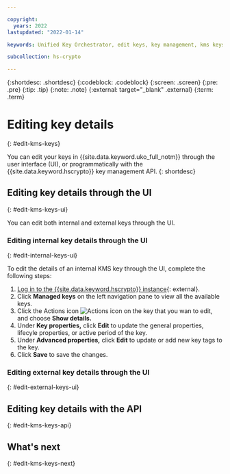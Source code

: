 ```yaml
---

copyright:
  years: 2022
lastupdated: "2022-01-14"

keywords: Unified Key Orchestrator, edit keys, key management, kms keys

subcollection: hs-crypto

---
```


{:shortdesc: .shortdesc}
{:codeblock: .codeblock}
{:screen: .screen}
{:pre: .pre}
{:tip: .tip}
{:note: .note}
{:external: target="_blank" .external}
{:term: .term}


# Editing key details
{: #edit-kms-keys}

You can edit your keys in {{site.data.keyword.uko_full_notm}} through the user interface (UI), or programmatically with the {{site.data.keyword.hscrypto}} key management API.
{: shortdesc}


## Editing key details through the UI
{: #edit-kms-keys-ui}

You can edit both internal and external keys through the UI.

### Editing internal key details through the UI
{: #edit-internal-keys-ui}

To edit the details of an internal KMS key through the UI, complete the following steps:

1. [Log in to the {{site.data.keyword.hscrypto}} instance](https://cloud.ibm.com/login){: external}.
2. Click **Managed keys** on the left navigation pane to view all the available keys.
3. Click the Actions icon ![Actions icon](../icons/action-menu-icon.svg "Actions") on the key that you wan to edit, and choose **Show details.**
4. Under **Key properties,** click **Edit** to update the general properties, lifecyle properties, or active period of the key.
5. Under **Advanced properties,** click **Edit** to update or add new key tags to the key.
6. Click **Save** to save the changes.



### Editing external key details through the UI
{: #edit-external-keys-ui}




## Editing key details with the API
{: #edit-kms-keys-api}


## What's next
{: #edit-kms-keys-next}


  


